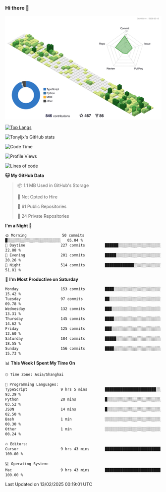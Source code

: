 ### Hi there 👋

![](./profile-3d-contrib/profile-green-animate.svg)

 

[![Top Langs](https://github-readme-stats.vercel.app/api/top-langs/?username=tonyljx)](https://github.com/anuraghazra/github-readme-stats)

![Tonyljx's GitHub stats](https://github-readme-stats.vercel.app/api?username=tonyljx&theme=default&show_icons=true)

 

<!--START_SECTION:waka-->
![Code Time](http://img.shields.io/badge/Code%20Time-1%2C161%20hrs%2017%20mins-blue)

![Profile Views](http://img.shields.io/badge/Profile%20Views-6-blue)

![Lines of code](https://img.shields.io/badge/From%20Hello%20World%20I%27ve%20Written-777.5%20thousand%20lines%20of%20code-blue)

**🐱 My GitHub Data** 

> 📦 1.1 MB Used in GitHub's Storage 
 > 
> 🚫 Not Opted to Hire
 > 
> 📜 61 Public Repositories 
 > 
> 🔑 24 Private Repositories 
 > 
**I'm a Night 🦉** 

```text
🌞 Morning                50 commits          █░░░░░░░░░░░░░░░░░░░░░░░░   05.04 % 
🌆 Daytime                227 commits         ██████░░░░░░░░░░░░░░░░░░░   22.88 % 
🌃 Evening                201 commits         █████░░░░░░░░░░░░░░░░░░░░   20.26 % 
🌙 Night                  514 commits         █████████████░░░░░░░░░░░░   51.81 % 
```
📅 **I'm Most Productive on Saturday** 

```text
Monday                   153 commits         ████░░░░░░░░░░░░░░░░░░░░░   15.42 % 
Tuesday                  97 commits          ██░░░░░░░░░░░░░░░░░░░░░░░   09.78 % 
Wednesday                132 commits         ███░░░░░░░░░░░░░░░░░░░░░░   13.31 % 
Thursday                 145 commits         ████░░░░░░░░░░░░░░░░░░░░░   14.62 % 
Friday                   125 commits         ███░░░░░░░░░░░░░░░░░░░░░░   12.60 % 
Saturday                 184 commits         █████░░░░░░░░░░░░░░░░░░░░   18.55 % 
Sunday                   156 commits         ████░░░░░░░░░░░░░░░░░░░░░   15.73 % 
```


📊 **This Week I Spent My Time On** 

```text
🕑︎ Time Zone: Asia/Shanghai

💬 Programming Languages: 
TypeScript               9 hrs 5 mins        ███████████████████████░░   93.39 % 
Python                   20 mins             █░░░░░░░░░░░░░░░░░░░░░░░░   03.52 % 
JSON                     14 mins             █░░░░░░░░░░░░░░░░░░░░░░░░   02.50 % 
Bash                     1 min               ░░░░░░░░░░░░░░░░░░░░░░░░░   00.30 % 
Other                    1 min               ░░░░░░░░░░░░░░░░░░░░░░░░░   00.24 % 

🔥 Editors: 
Cursor                   9 hrs 43 mins       █████████████████████████   100.00 % 

💻 Operating System: 
Mac                      9 hrs 43 mins       █████████████████████████   100.00 % 
```


 Last Updated on 13/02/2025 00:19:01 UTC
<!--END_SECTION:waka-->

